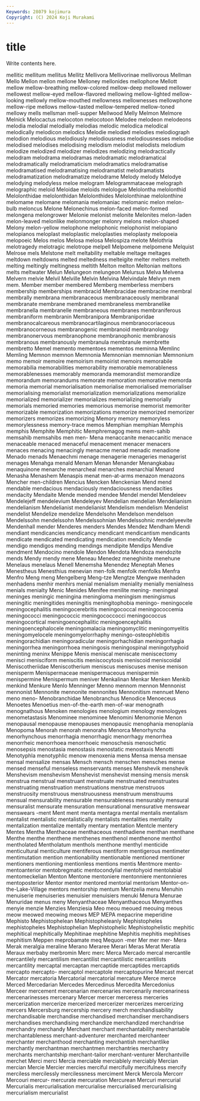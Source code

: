 ```yaml
---
Keywords: 28079 kojimura
Copyright: (C) 2024 Koji Murakami
---
```


# title

Write contents here.



 mellitic mellitum mellitus Mellitz Mellivora Mellivorinae mellivorous Mellman
Mello Mellon mellon mellone Melloney mellonides mellophone Mellott mellow mellow-breathing
mellow-colored mellow-deep mellowed mellower mellowest mellow-eyed mellow-flavored mellowing mellow-lighted mellow-looking
mellowly mellow-mouthed mellowness mellownesses mellowphone mellow-ripe mellows mellow-tasted mellow-tempered mellow-toned
mellowy mells mellsman mell-supper Mellwood Melly Melmon Melmore Melnick Melocactus
melocoton melocotoon Melodee melodeon melodeons melodia melodial melodially melodias melodic
melodica melodical melodically melodicon melodics Melodie melodied melodies melodiograph melodion
melodious melodiously melodiousness melodiousnesses melodise melodised melodises melodising melodism melodist
melodists melodium melodize melodized melodizer melodizes melodizing melodractically melodram melodrama
melodramas melodramatic melodramatical melodramatically melodramaticism melodramatics melodramatise melodramatised melodramatising melodramatist
melodramatists melodramatization melodramatize melodrame Melody melody Melodye melodying melodyless meloe
melogram Melogrammataceae melograph melographic meloid Meloidae meloids melologue Melolontha melolonthid
Melolonthidae melolonthidan Melolonthides Melolonthinae melolonthine melomame melomane melomania melomaniac melomanic
melon melon-bulb meloncus Melone Melonechinus melon-faced melon-formed melongena melongrower Melonie
melonist melonite Melonites melon-laden melon-leaved melonlike melonmonger melonry melons melon-shaped
Melony melon-yellow melophone melophonic melophonist melopiano melopianos meloplast meloplastic meloplasties
meloplasty melopoeia melopoeic Melos melos Melosa melosa Melospiza melote Melothria
melotragedy melotragic melotrope melpell Melpomene melpomene Melquist Melrose mels Melstone
melt meltability meltable meltage meltages meltdown meltdowns melted meltedness melteigite
melter melters melteth melting meltingly meltingness meltith Melton melton Meltonian
meltons melts meltwater Melun Melungeon melungeon Melursus Melva Melvena Melvern
melvie Melvil Melville Melvin Melvina Melvindale Melvyn mem mem. Member
member membered Memberg memberless members membership memberships membracid Membracidae membracine
membral membrally membrana membranaceous membranaceously membranal membranate membrane membraned membraneless
membranelike membranella membranelle membraneous membranes membraniferous membraniform membranin Membranipora Membraniporidae
membranocalcareous membranocartilaginous membranocoriaceous membranocorneous membranogenic membranoid membranology membranonervous membranophone membranophonic
membranosis membranous membranously membranula membranule membrette membretto Memel memento mementoes
mementos meminna Memlinc Memling Memnon memnon Memnonia Memnonian memnonian Memnonium
memo memoir memoire memoirism memoirist memoirs memorabile memorabilia memorabilities memorability
memorable memorableness memorablenesses memorably memoranda memorandist memorandize memorandum memorandums memorate
memoration memorative memorda memoria memorial memorialisation memorialise memorialised memorialiser memorialising
memorialist memorialization memorializations memorialize memorialized memorializer memorializes memorializing memorially memorials
memoried memories memorious memorise memorist memoriter memorizable memorization memorizations memorize
memorized memorizer memorizers memorizes memorizing Memory memory memoryless memorylessness memory-trace
memos Memphian memphian Memphis memphis Memphite Memphitic Memphremagog mems mem-sahib
memsahib memsahibs men men- Mena menaccanite menaccanitic menace menaceable menaced
menaceful menacement menacer menacers menaces menacing menacingly menacme menad menadic
menadione Menado menads Menaechmi menage menagerie menageries menagerist menages Menahga
menald Menam Menan Menander Menangkabau menaquinone menarche menarcheal menarches menarchial
Menard Menasha Menashem Menaspis menat men-at-arms menazon menazons Mencher men-children
Mencius Mencken Menckenian Mend mend mendable mendacious mendaciously mendaciousness mendacities
mendacity Mendaite Mende mended mendee Mendel mendel Mendeleev Mendelejeff mendelevium
Mendeleyev Mendelian mendelian Mendelianism mendelianism Mendelianist mendelianist Mendelism mendelism Mendelist
mendelist Mendelize mendelize Mendelsohn Mendelson mendelson Mendelssohn mendelssohn Mendelssohnian Mendelssohnic
mendelyeevite Mendenhall mender Menderes menders Mendes Mendez Mendham Mendi mendiant
mendicancies mendicancy mendicant mendicantism mendicants mendicate mendicated mendicating mendication mendicity
Mendie mendigo mendigos mending mendings mendipite Mendips Mendive mendment Mendocino
mendole Mendon Mendota Mendoza mendozite mends Mendy mendy mene Meneau
Menedez meneghinite menehune Menelaus menelaus Menell Menemsha Menendez Meneptah Menes
Menestheus Menesthius menevian men-folk menfolk menfolks Menfra Menfro Meng meng
Mengelberg Meng-tze Mengtze Mengwe menhaden menhadens menhir menhirs menial menialism
meniality menially menialness menials menialty Menic Menides Menifee menilite mening-
meningeal meninges meningic meningina meningioma meningism meningismus meningitic meningitides meningitis
meningitophobia meningo- meningocele meningocephalitis meningocerebritis meningococcal meningococcemia meningococci meningococcic meningococcocci
meningococcus meningocortical meningoencephalitic meningoencephalitis meningoencephalocele meningomalacia meningomyclitic meningomyelitis meningomyelocele meningomyelorrhaphy
meningo-osteophlebitis meningorachidian meningoradicular meningorhachidian meningorrhagia meningorrhea meningorrhoea meningosis meningospinal meningotyphoid
meninting meninx Menippe Menis meniscal meniscate meniscectomy menisci menisciform meniscitis
meniscocytosis meniscoid meniscoidal Meniscotheriidae Meniscotherium meniscus meniscuses menise menison menisperm
Menispermaceae menispermaceous menispermin menispermine Menispermum meniver Menkalinan Menkar Menken Menkib
menkind Menkure Menlo Menninger Menno mennom mennon Mennonist mennonist Mennonite
mennonite mennonites Mennonitism mennuet Meno meno meno- Menobranchidae Menobranchus Menodice
Menoeceus Menoetes Menoetius men-of-the-earth men-of-war menognath menognathous Menoken menologies menologium
menology menologyes menometastasis Menominee menominee Menomini Menomonie Menon menopausal menopause
menopauses menopausic menophania menoplania Menopoma Menorah menorah menorahs Menorca Menorhyncha
menorhynchous menorrhagia menorrhagic menorrhagy menorrhea menorrheic menorrhoea menorrhoeic menoschesis menoschetic
menosepsis menostasia menostasis menostatic menostaxis Menotti Menotyphla menotyphlic menow menoxenia
mens Mensa mensa mensae mensal mensalize mensas Mensch mensch menschen
mensches mense mensed menseful menseless menservants menses Menshevik menshevik Menshevism
menshevism Menshevist menshevist mensing mensis mensk menstrua menstrual menstruant menstruate
menstruated menstruates menstruating menstruation menstruations menstrue menstruoos menstruosity menstruous menstruousness
menstruum menstruums mensual mensurability mensurable mensurableness mensurably mensural mensuralist mensurate
mensuration mensurational mensurative menswear menswears -ment Ment ment menta mentagra
mental mentalis mentalism mentalist mentalistic mentalistically mentalists mentalities mentality mentalization
mentalize mentally mentary mentation Mentcle mentery Mentes Mentha Menthaceae menthaceous
menthadiene menthan menthane Menthe menthe menthene menthenes menthenol menthenone menthol
mentholated Mentholatum menthols menthone menthyl menticide menticultural menticulture mentiferous mentiform
mentigerous mentimeter mentimutation mention mentionability mentionable mentioned mentioner mentioners mentioning
mentionless mentions mentis Mentmore mento- mentoanterior mentobregmatic mentocondylial mentohyoid mentolabial
mentomeckelian Menton Mentone mentoniere mentonniere mentonnieres mentoposterior Mentor mentor mentored
mentorial mentorism Mentor-on-the-Lake-Village mentors mentorship mentum Mentzelia menu Menuhin menuiserie
menuiseries menuisier menuisiers menuki Menura Menurae Menuridae menus meny Menyanthaceae
Menyanthaceous Menyanthes menyie menzie Menzies Menziesia Meo meou meoued meouing
meous meow meowed meowing meows MEP MEPA mepacrine meperidine Mephisto
Mephistophelean Mephistopheleanly Mephistopheles mephistopheles Mephistophelian Mephistophelic Mephistophelistic mephitic mephitical mephitically
Mephitinae mephitine Mephitis mephitis mephitises mephitism Meppen meprobamate meq Mequon
-mer Mer mer mer- Mera Merak meralgia meraline Merano Meraree
Merari Meras Merat Meratia Meraux merbaby merbromin Merc merc Merca
Mercado mercal mercantile mercantilely mercantilism mercantilist mercantilistic mercantilists mercantility mercaptal
mercaptan mercaptide mercaptides mercaptids mercapto mercapto- mercaptol mercaptole mercaptopurine Mercast
mercat Mercator mercatoria Mercatorial mercatorial mercature Merce merce Merced Mercedarian
Mercedes Mercedinus Mercedita Mercedonius Merceer mercement mercenarian mercenaries mercenarily mercenariness
mercenarinesses mercenary Mercer mercer merceress merceries mercerization mercerize mercerized mercerizer
mercerizes mercerizing mercers Mercersburg mercership mercery merch merchandisability merchandisable merchandise
merchandised merchandiser merchandisers merchandises merchandising merchandize merchandized merchandrise merchandry merchandy
Merchant merchant merchantability merchantable merchantableness merchant-adventurer merchanted merchanteer merchanter merchanthood
merchanting merchantish merchantlike merchantly merchantman merchantmen merchantries merchantry merchants merchantship
merchant-tailor merchant-venturer Merchantville merchet Merci merci Mercia merciable merciablely merciably
Mercian mercian Mercie Mercier mercies merciful mercifully mercifulness mercify merciless
mercilessly mercilessness merciment Merck Mercola Mercorr Mercouri mercur- mercurate mercuration
Mercurean Mercuri mercurial Mercurialis mercurialisation mercurialise mercurialised mercurialising mercurialism mercurialist
